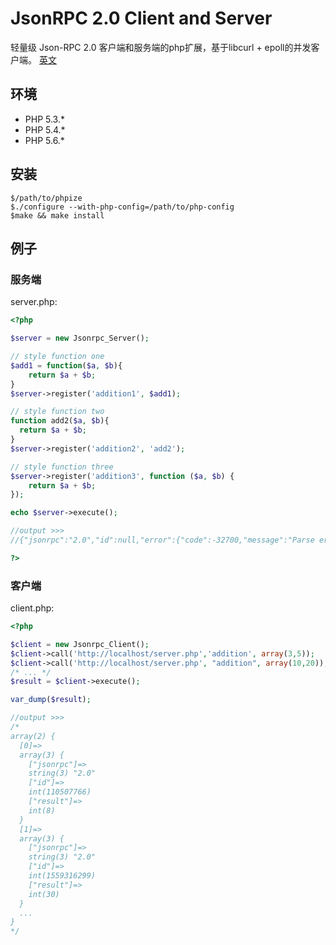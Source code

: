JsonRPC 2.0 Client and Server
=============================

轻量级 Json-RPC 2.0 客户端和服务端的php扩展，基于libcurl + epoll的并发客户端。
[英文](https://github.com/rryqszq4/JsonRPC/blob/master/README-en.md)

环境
-----------
- PHP 5.3.*
- PHP 5.4.* 
- PHP 5.6.* 

安装
-------
```
$/path/to/phpize
$./configure --with-php-config=/path/to/php-config
$make && make install
```

例子
--------

### 服务端
server.php:

```php
<?php

$server = new Jsonrpc_Server();

// style function one
$add1 = function($a, $b){
	return $a + $b;
}
$server->register('addition1', $add1);

// style function two
function add2($a, $b){
  return $a + $b;
}
$server->register('addition2', 'add2');

// style function three
$server->register('addition3', function ($a, $b) {
    return $a + $b;
});

echo $server->execute();

//output >>>
//{"jsonrpc":"2.0","id":null,"error":{"code":-32700,"message":"Parse error"}}

?>
```


### 客户端
client.php:

```php
<?php

$client = new Jsonrpc_Client();
$client->call('http://localhost/server.php','addition', array(3,5));
$client->call('http://localhost/server.php', "addition", array(10,20));
/* ... */
$result = $client->execute();

var_dump($result);

//output >>>
/*
array(2) {
  [0]=>
  array(3) {
    ["jsonrpc"]=>
    string(3) "2.0"
    ["id"]=>
    int(110507766)
    ["result"]=>
    int(8)
  }
  [1]=>
  array(3) {
    ["jsonrpc"]=>
    string(3) "2.0"
    ["id"]=>
    int(1559316299)
    ["result"]=>
    int(30)
  }
  ...
}
*/

```


